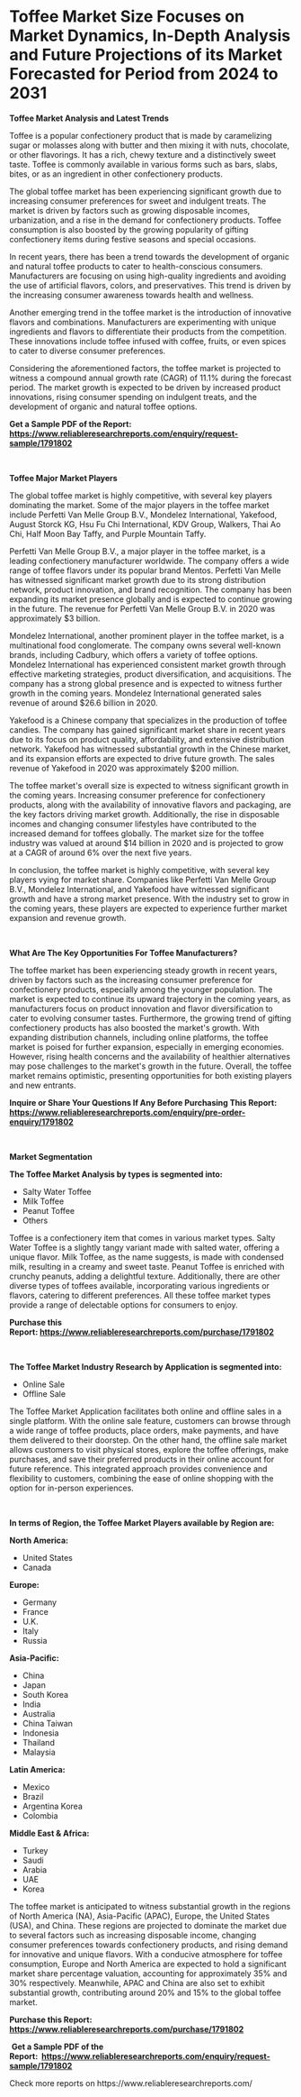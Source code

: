 <p><h1>Toffee Market Size Focuses on Market Dynamics, In-Depth Analysis and Future Projections of its Market Forecasted for Period from 2024 to 2031</h1></p><p><strong>Toffee Market Analysis and Latest Trends</strong></p>
<p><p>Toffee is a popular confectionery product that is made by caramelizing sugar or molasses along with butter and then mixing it with nuts, chocolate, or other flavorings. It has a rich, chewy texture and a distinctively sweet taste. Toffee is commonly available in various forms such as bars, slabs, bites, or as an ingredient in other confectionery products.</p><p>The global toffee market has been experiencing significant growth due to increasing consumer preferences for sweet and indulgent treats. The market is driven by factors such as growing disposable incomes, urbanization, and a rise in the demand for confectionery products. Toffee consumption is also boosted by the growing popularity of gifting confectionery items during festive seasons and special occasions.</p><p>In recent years, there has been a trend towards the development of organic and natural toffee products to cater to health-conscious consumers. Manufacturers are focusing on using high-quality ingredients and avoiding the use of artificial flavors, colors, and preservatives. This trend is driven by the increasing consumer awareness towards health and wellness.</p><p>Another emerging trend in the toffee market is the introduction of innovative flavors and combinations. Manufacturers are experimenting with unique ingredients and flavors to differentiate their products from the competition. These innovations include toffee infused with coffee, fruits, or even spices to cater to diverse consumer preferences.</p><p>Considering the aforementioned factors, the toffee market is projected to witness a compound annual growth rate (CAGR) of 11.1% during the forecast period. The market growth is expected to be driven by increased product innovations, rising consumer spending on indulgent treats, and the development of organic and natural toffee options.</p></p>
<p><strong>Get a Sample PDF of the Report:&nbsp; <a href="https://www.reliableresearchreports.com/enquiry/request-sample/1791802">https://www.reliableresearchreports.com/enquiry/request-sample/1791802</a></strong></p>
<p>&nbsp;</p>
<p><strong>Toffee Major Market Players</strong></p>
<p><p>The global toffee market is highly competitive, with several key players dominating the market. Some of the major players in the toffee market include Perfetti Van Melle Group B.V., Mondelez International, Yakefood, August Storck KG, Hsu Fu Chi International, KDV Group, Walkers, Thai Ao Chi, Half Moon Bay Taffy, and Purple Mountain Taffy.</p><p>Perfetti Van Melle Group B.V., a major player in the toffee market, is a leading confectionery manufacturer worldwide. The company offers a wide range of toffee flavors under its popular brand Mentos. Perfetti Van Melle has witnessed significant market growth due to its strong distribution network, product innovation, and brand recognition. The company has been expanding its market presence globally and is expected to continue growing in the future. The revenue for Perfetti Van Melle Group B.V. in 2020 was approximately $3 billion.</p><p>Mondelez International, another prominent player in the toffee market, is a multinational food conglomerate. The company owns several well-known brands, including Cadbury, which offers a variety of toffee options. Mondelez International has experienced consistent market growth through effective marketing strategies, product diversification, and acquisitions. The company has a strong global presence and is expected to witness further growth in the coming years. Mondelez International generated sales revenue of around $26.6 billion in 2020.</p><p>Yakefood is a Chinese company that specializes in the production of toffee candies. The company has gained significant market share in recent years due to its focus on product quality, affordability, and extensive distribution network. Yakefood has witnessed substantial growth in the Chinese market, and its expansion efforts are expected to drive future growth. The sales revenue of Yakefood in 2020 was approximately $200 million.</p><p>The toffee market's overall size is expected to witness significant growth in the coming years. Increasing consumer preference for confectionery products, along with the availability of innovative flavors and packaging, are the key factors driving market growth. Additionally, the rise in disposable incomes and changing consumer lifestyles have contributed to the increased demand for toffees globally. The market size for the toffee industry was valued at around $14 billion in 2020 and is projected to grow at a CAGR of around 6% over the next five years.</p><p>In conclusion, the toffee market is highly competitive, with several key players vying for market share. Companies like Perfetti Van Melle Group B.V., Mondelez International, and Yakefood have witnessed significant growth and have a strong market presence. With the industry set to grow in the coming years, these players are expected to experience further market expansion and revenue growth.</p></p>
<p>&nbsp;</p>
<p><strong>What Are The Key Opportunities For Toffee Manufacturers?</strong></p>
<p><p>The toffee market has been experiencing steady growth in recent years, driven by factors such as the increasing consumer preference for confectionery products, especially among the younger population. The market is expected to continue its upward trajectory in the coming years, as manufacturers focus on product innovation and flavor diversification to cater to evolving consumer tastes. Furthermore, the growing trend of gifting confectionery products has also boosted the market's growth. With expanding distribution channels, including online platforms, the toffee market is poised for further expansion, especially in emerging economies. However, rising health concerns and the availability of healthier alternatives may pose challenges to the market's growth in the future. Overall, the toffee market remains optimistic, presenting opportunities for both existing players and new entrants.</p></p>
<p><strong>Inquire or Share Your Questions If Any Before Purchasing This Report: <a href="https://www.reliableresearchreports.com/enquiry/pre-order-enquiry/1791802">https://www.reliableresearchreports.com/enquiry/pre-order-enquiry/1791802</a></strong></p>
<p>&nbsp;</p>
<p><strong>Market Segmentation</strong></p>
<p><strong>The Toffee Market Analysis by types is segmented into:</strong></p>
<p><ul><li>Salty Water Toffee</li><li>Milk Toffee</li><li>Peanut Toffee</li><li>Others</li></ul></p>
<p><p>Toffee is a confectionery item that comes in various market types. Salty Water Toffee is a slightly tangy variant made with salted water, offering a unique flavor. Milk Toffee, as the name suggests, is made with condensed milk, resulting in a creamy and sweet taste. Peanut Toffee is enriched with crunchy peanuts, adding a delightful texture. Additionally, there are other diverse types of toffees available, incorporating various ingredients or flavors, catering to different preferences. All these toffee market types provide a range of delectable options for consumers to enjoy.</p></p>
<p><strong>Purchase this Report:&nbsp;<a href="https://www.reliableresearchreports.com/purchase/1791802">https://www.reliableresearchreports.com/purchase/1791802</a></strong></p>
<p>&nbsp;</p>
<p><strong>The Toffee Market Industry Research by Application is segmented into:</strong></p>
<p><ul><li>Online Sale</li><li>Offline Sale</li></ul></p>
<p><p>The Toffee Market Application facilitates both online and offline sales in a single platform. With the online sale feature, customers can browse through a wide range of toffee products, place orders, make payments, and have them delivered to their doorstep. On the other hand, the offline sale market allows customers to visit physical stores, explore the toffee offerings, make purchases, and save their preferred products in their online account for future reference. This integrated approach provides convenience and flexibility to customers, combining the ease of online shopping with the option for in-person experiences.</p></p>
<p>&nbsp;</p>
<p><strong>In terms of Region, the Toffee Market Players available by Region are:</strong></p>
<p>
    <p> <strong> North America: </strong>
        <ul>
            <li>United States</li>
            <li>Canada</li>
        </ul>
        </p> 
    <p> <strong> Europe: </strong>
        <ul>
            <li>Germany</li>
            <li>France</li>
            <li>U.K.</li>
            <li>Italy</li>
            <li>Russia</li>
        </ul>
        </p> 
    <p> <strong> Asia-Pacific: </strong>
        <ul>
            <li>China</li>
            <li>Japan</li>
            <li>South Korea</li>
            <li>India</li>
            <li>Australia</li>
            <li>China Taiwan</li>
            <li>Indonesia</li>
            <li>Thailand</li>
            <li>Malaysia</li>
        </ul>
        </p> 
    <p> <strong> Latin America: </strong>
        <ul>
            <li>Mexico</li>
            <li>Brazil</li>
            <li>Argentina Korea</li>
            <li>Colombia</li>
        </ul>
        </p> 
    <p> <strong> Middle East & Africa: </strong>
        <ul>
            <li>Turkey</li>
            <li>Saudi</li>
            <li>Arabia</li>
            <li>UAE</li>
            <li>Korea</li>
        </ul>
    </p>
    </p>
<p><p>The toffee market is anticipated to witness substantial growth in the regions of North America (NA), Asia-Pacific (APAC), Europe, the United States (USA), and China. These regions are projected to dominate the market due to several factors such as increasing disposable income, changing consumer preferences towards confectionery products, and rising demand for innovative and unique flavors. With a conducive atmosphere for toffee consumption, Europe and North America are expected to hold a significant market share percentage valuation, accounting for approximately 35% and 30% respectively. Meanwhile, APAC and China are also set to exhibit substantial growth, contributing around 20% and 15% to the global toffee market.</p></p>
<p><strong>Purchase this Report: <a href="https://www.reliableresearchreports.com/purchase/1791802">https://www.reliableresearchreports.com/purchase/1791802</a></strong></p>
<p>&nbsp;<strong>Get a Sample PDF of the Report:&nbsp;&nbsp;<a href="https://www.reliableresearchreports.com/enquiry/request-sample/1791802">https://www.reliableresearchreports.com/enquiry/request-sample/1791802</a></strong></p>
<p><strong></strong></p>
<p>Check more reports on https://www.reliableresearchreports.com/</p>